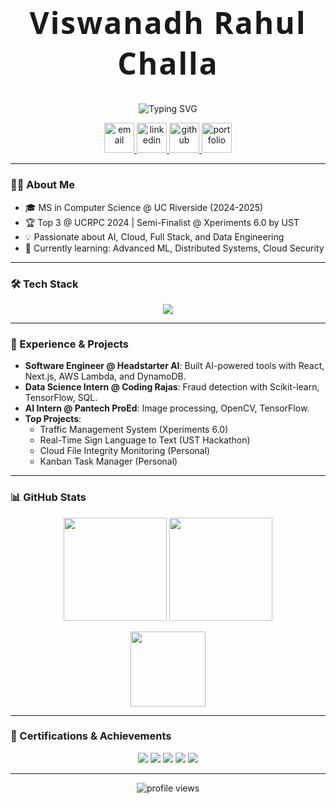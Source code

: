 <h1 align="center" style="font-family: 'Montserrat', 'Fira Code', 'Segoe UI', Arial, sans-serif; font-size: 3rem; font-weight: bold; letter-spacing: 2px;">
  Viswanadh Rahul Challa
</h1>

<p align="center">
  <img src="https://readme-typing-svg.demolab.com?font=Fira+Code&size=28&pause=1000&color=36BCF7&center=true&vCenter=true&width=900&lines=Hey+%F0%9F%91%8B%2C+I'm+Rahul+Challa!;Software+Engineer;Welcome+to+my+GitHub+Profile!" alt="Typing SVG" />
</p>

<p align="center">
  <a href="mailto:challaviswanadhrahul@gmail.com">
    <img src="https://skillicons.dev/icons?i=gmail" height="48" alt="email" />
  </a>
  <a href="https://www.linkedin.com/in/rahul-challa/">
    <img src="https://skillicons.dev/icons?i=linkedin" height="48" alt="linkedin" />
  </a>
  <a href="https://github.com/rahul-challa">
    <img src="https://skillicons.dev/icons?i=github" height="48" alt="github" />
  </a>
  <a href="https://rahul-challa.github.io/landing-page/">
    <img src="https://skillicons.dev/icons?i=webflow" height="48" alt="portfolio" />
  </a>
</p>

---

### 👨‍💻 About Me

- 🎓 MS in Computer Science @ UC Riverside (2024-2025)
- 🏆 Top 3 @ UCRPC 2024 | Semi-Finalist @ Xperiments 6.0 by UST
- 💡 Passionate about AI, Cloud, Full Stack, and Data Engineering
- 🌱 Currently learning: Advanced ML, Distributed Systems, Cloud Security

---

### 🛠️ Tech Stack

<p align="center">
  <img src="https://skillicons.dev/icons?i=python,cpp,java,js,ts,react,nextjs,aws,gcp,docker,kubernetes,postgres,mysql,mongodb,git,linux,tensorflow,pytorch,opencv" />
</p>

---

### 🚀 Experience & Projects

- **Software Engineer @ Headstarter AI**: Built AI-powered tools with React, Next.js, AWS Lambda, and DynamoDB.
- **Data Science Intern @ Coding Rajas**: Fraud detection with Scikit-learn, TensorFlow, SQL.
- **AI Intern @ Pantech ProEd**: Image processing, OpenCV, TensorFlow.
- **Top Projects**:
  - Traffic Management System (Xperiments 6.0)
  - Real-Time Sign Language to Text (UST Hackathon)
  - Cloud File Integrity Monitoring (Personal)
  - Kanban Task Manager (Personal)

---

### 📊 GitHub Stats

<p align="center">
  <img src="https://github-readme-stats.vercel.app/api?username=rahul-challa&show_icons=true&theme=radical" height="165"/>
  <img src="https://github-readme-streak-stats.herokuapp.com/?user=rahul-challa&theme=radical" height="165"/>
</p>
<p align="center">
  <img src="https://github-readme-stats.vercel.app/api/top-langs/?username=rahul-challa&layout=compact&theme=radical" height="120"/>
</p>

---

### 🏅 Certifications & Achievements

<p align="center">
  <img src="https://img.shields.io/badge/Data%20Science%20MAMANG%20Way-upGrad-blue?style=flat-square&logo=google-scholar&logoColor=white&borderRadius=20"/>
  <img src="https://img.shields.io/badge/Semi%20Finalist-Xperiments%20by%20UST-yellow?style=flat-square&logo=medal&logoColor=white&borderRadius=20"/>
  <img src="https://img.shields.io/badge/Python-Kaggle-brightgreen?style=flat-square&logo=kaggle&logoColor=white&borderRadius=20"/>
  <img src="https://img.shields.io/badge/SQL%20%26%20DBs-HackerRank-green?style=flat-square&logo=hackerrank&logoColor=white&borderRadius=20"/>
  <img src="https://img.shields.io/badge/DSA-GeeksforGeeks-orange?style=flat-square&logo=geeksforgeeks&logoColor=white&borderRadius=20"/>
</p>

---

<p align="center">
  <img src="https://komarev.com/ghpvc/?username=rahul-challa&style=flat-square&color=brightgreen" alt="profile views"/>
</p>
